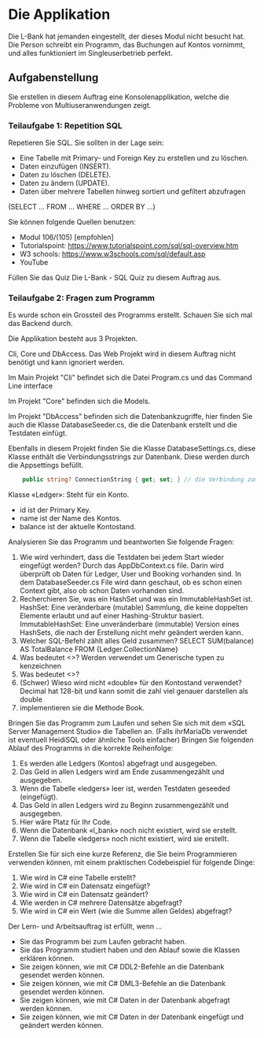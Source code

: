 # Die Applikation

Die L-Bank hat jemanden eingestellt, der dieses Modul nicht besucht hat. Die
Person schreibt ein Programm, das Buchungen auf Kontos vornimmt, und alles
funktioniert im Singleuserbetrieb perfekt.

## Aufgabenstellung
Sie erstellen in diesem Auftrag eine Konsolenapplikation, welche die Probleme
von Multiuseranwendungen zeigt.

### Teilaufgabe 1: Repetition SQL
Repetieren Sie SQL. Sie sollten in der Lage sein:
- Eine Tabelle mit Primary- und Foreign Key zu erstellen und zu löschen.
- Daten einzufügen (INSERT).
- Daten zu löschen (DELETE).
- Daten zu ändern (UPDATE).
- Daten über mehrere Tabellen hinweg sortiert und gefiltert abzufragen

(SELECT … FROM … WHERE … ORDER BY …)

Sie können folgende Quellen benutzen:
- Modul 106/(105) [empfohlen]
- Tutorialspoint: https://www.tutorialspoint.com/sql/sql-overview.htm
- W3 schools: https://www.w3schools.com/sql/default.asp
- YouTube

Füllen Sie das Quiz Die L-Bank - SQL Quiz zu diesem Auftrag aus.

### Teilaufgabe 2: Fragen zum Programm
Es wurde schon ein Grossteil des Programms erstellt. Schauen Sie sich mal das Backend durch.

Die Applikation besteht aus 3 Projekten. 

Cli, Core und DbAccess. Das Web Projekt wird in diesem Auftrag nicht benötigt und kann ignoriert werden.

Im Main Projekt "Cli" befindet sich die Datei Program.cs und das Command Line interface


Im Projekt "Core" befinden sich die Models.

Im Projekt "DbAccess" befinden sich die Datenbankzugriffe, hier finden Sie auch die Klasse DatabaseSeeder.cs, die die Datenbank erstellt und die Testdaten einfügt.

Ebenfalls in diesem Projekt finden Sie die Klasse DatabaseSettings.cs, diese Klasse enthält die Verbindungsstrings zur Datenbank. Diese werden durch die Appsettings befüllt.
```csharp
    public string? ConnectionString { get; set; } // die Verbindung zum Datenbank Server
```

Klasse «Ledger»: Steht für ein Konto.
- id ist der Primary Key.
- name ist der Name des Kontos.
- balance ist der aktuelle Kontostand.

Analysieren Sie das Programm und beantworten Sie folgende Fragen:
1. Wie wird verhindert, dass die Testdaten bei jedem Start wieder eingefügt
werden?
Durch das AppDbContext.cs file. Darin wird überprüft ob Daten für Ledger, User und Booking vorhanden sind.
In dem DatabaseSeeder.cs File wird dann geschaut, ob es schon einen Context gibt, also ob schon Daten vorhanden sind.
2. Recherchieren Sie, was ein HashSet und was ein ImmutableHashSet ist.
HashSet:
Eine veränderbare (mutable) Sammlung, die keine doppelten Elemente erlaubt und auf einer Hashing-Struktur basiert.  
ImmutableHashSet:
Eine unveränderbare (immutable) Version eines HashSets, die nach der Erstellung nicht mehr geändert werden kann.
3. Welcher SQL-Befehl zählt alles Geld zusammen?
SELECT SUM(balance) AS TotalBalance FROM {Ledger.CollectionName}
4. Was bedeutet <<Property>>?
Werden verwendet um Generische typen zu kenzeichnen
5. Was bedeutet <<Readonly>>?
6. (Schwer) Wieso wird nicht «double» für den Kontostand verwendet?
Decimal hat 128-bit und kann somit die zahl viel genauer darstellen als double
7. implementieren sie die Methode Book.


Bringen Sie das Programm zum Laufen und sehen Sie sich mit dem «SQL Server
Management Studio» die Tabellen an. (Falls ihrMariaDb verwendet ist eventuell HeidiSQL oder ähnliche Tools einfacher)
Bringen Sie folgenden Ablauf des Programms in die korrekte Reihenfolge:
1. Es werden alle Ledgers (Kontos) abgefragt und ausgegeben.
2. Das Geld in allen Ledgers wird am Ende zusammengezählt und ausgegeben.
3. Wenn die Tabelle «ledgers» leer ist, werden Testdaten geseeded (eingefügt).
4. Das Geld in allen Ledgers wird zu Beginn zusammengezählt und ausgegeben.
5. Hier wäre Platz für Ihr Code.
6. Wenn die Datenbank «l_bank» noch nicht existiert, wird sie erstellt.
7. Wenn die Tabelle «ledgers» noch nicht existiert, wird sie erstellt.

Erstellen Sie für sich eine kurze Referenz, die Sie beim Programmieren
verwenden können, mit einem praktischen Codebeispiel für folgende Dinge:
1. Wie wird in C# eine Tabelle erstellt?
2. Wie wird in C# ein Datensatz eingefügt?
3. Wie wird in C# ein Datensatz geändert?
4. Wie werden in C# mehrere Datensätze abgefragt?
5. Wie wird in C# ein Wert (wie die Summe allen Geldes) abgefragt?

Der Lern- und Arbeitsauftrag ist erfüllt, wenn …
- Sie das Programm bei zum Laufen gebracht haben.
- Sie das Programm studiert haben und den Ablauf sowie die Klassen erklären können.
- Sie zeigen können, wie mit C# DDL2-Befehle an die Datenbank gesendet werden können.
- Sie zeigen können, wie mit C# DML3-Befehle an die Datenbank gesendet werden können.
- Sie zeigen können, wie mit C# Daten in der Datenbank abgefragt werden können.
- Sie zeigen können, wie mit C# Daten in der Datenbank eingefügt und geändert werden können.
